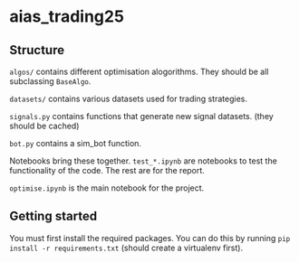 # aias_trading25

## Structure

`algos/` contains different optimisation alogorithms. They should be all subclassing `BaseAlgo`.

`datasets/` contains various datasets used for trading strategies. 

`signals.py` contains functions that generate new signal datasets. (they should be cached)

`bot.py` contains a sim_bot function.

Notebooks bring these together. `test_*.ipynb` are notebooks to test the functionality of the code. The rest are for the report. 

`optimise.ipynb` is the main notebook for the project.

## Getting started

You must first install the required packages. You can do this by running `pip install -r requirements.txt` (should create a virtualenv first).